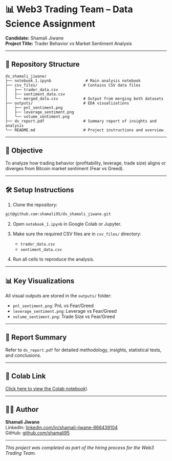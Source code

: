 # 📊 Web3 Trading Team – Data Science Assignment

**Candidate:** Shamali Jiwane\
**Project Title:** Trader Behavior vs Market Sentiment Analysis

---

## 📁 Repository Structure

```
ds_shamali_jiwane/
├── notebook_1.ipynb               # Main analysis notebook
├── csv_files/                    # Contains CSV data files
│   ├── trader_data.csv
│   ├── sentiment_data.csv
│   └── merged_data.csv           # Output from merging both datasets
├── outputs/                      # EDA visualizations
│   ├── pnl_sentiment.png
│   ├── leverage_sentiment.png
│   └── volume_sentiment.png
├── ds_report.pdf                 # Summary report of insights and analysis
└── README.md                     # Project instructions and overview
```

---

## 📌 Objective

To analyze how trading behavior (profitability, leverage, trade size) aligns or diverges from Bitcoin market sentiment (Fear vs Greed).

---

## 🛠️ Setup Instructions

1. Clone the repository:

```bash
git@github.com:shamali95/ds_shamali_jiwane.git
```

2. Open `notebook_1.ipynb` in Google Colab or Jupyter.

3. Make sure the required CSV files are in `csv_files/` directory:

   - `trader_data.csv`
   - `sentiment_data.csv`

4. Run all cells to reproduce the analysis.

---

## 📊 Key Visualizations

All visual outputs are stored in the `outputs/` folder:

- `pnl_sentiment.png`: PnL vs Fear/Greed
- `leverage_sentiment.png`: Leverage vs Fear/Greed
- `volume_sentiment.png`: Trade Size vs Fear/Greed

---

## 📄 Report Summary

Refer to `ds_report.pdf` for detailed methodology, insights, statistical tests, and conclusions.

---

## 🔗 Colab Link

[Click here to view the Colab notebook](https://colab.research.google.com/drive/17mFtWy78y2_IPUr43v8ACnWppnNB-A1Z?usp=sharing)\


---

## 👩‍💻 Author

**Shamali Jiwane**\
LinkedIn: [linkedin.com/in/shamali-jiwane-866439104](https://www.linkedin.com/in/shamali-jiwane-866439104)\
GitHub: [github.com/shamali95](https://github.com/shamali95)

---

*This project was completed as part of the hiring process for the Web3 Trading Team.*

